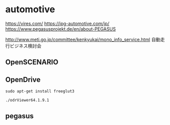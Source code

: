 # automotive

https://vires.com/
https://ipg-automotive.com/jp/
https://www.pegasusprojekt.de/en/about-PEGASUS

http://www.meti.go.jp/committee/kenkyukai/mono_info_service.html
自動走行ビジネス検討会

## OpenSCENARIO

## OpenDrive

```
sudo apt-get install freeglut3
```

```
./odrViewer64.1.9.1
```

## pegasus
